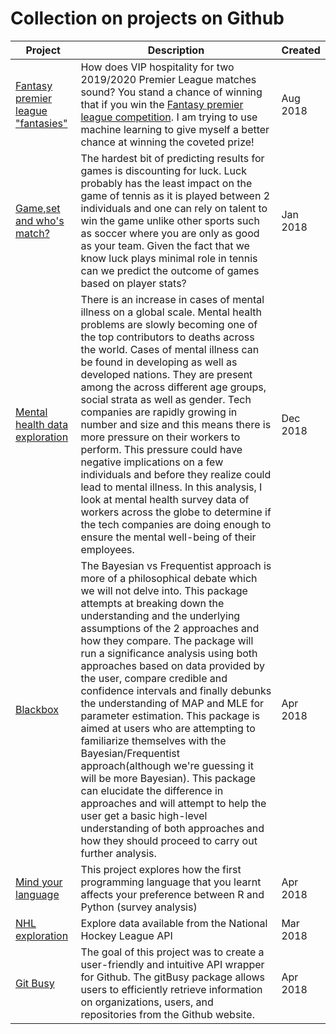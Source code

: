 # Collection on projects on Github

| Project | Description | Created |
|-------------------------------------------------------------------------------------------|-----------------------------------------------------------------------------------------------------------------------------------------------------------------------------------------------------------------------------------------------------------------------------------------------------------------------------------------------------------------------------------------------------------------------------------------------------------------------------------------------------------------------------------------------------------------------------------------------------------------------------------------------------------------------------------------------------------------------------------------------------------------------------------------------------------------------------------------------------------|----------|
| [Fantasy premier league "fantasies"](https://github.com/abimur-123/Fantasy_premierleague) | How does VIP hospitality for two 2019/2020 Premier League matches sound?  You stand a chance of winning that if you win the [Fantasy premier league competition](https://fantasy.premierleague.com/a/prizes). I am trying to use machine learning to give myself a better chance at winning the  coveted prize! | Aug 2018 |
| [Game,set and who's match?](https://github.com/abimur-123/Tennis_prediction) | The hardest bit of predicting results for games is discounting for luck.  Luck probably has the least impact on the game of tennis as it is played between 2 individuals and one  can rely on talent to win the game unlike other sports such as soccer where you are only as good as your team. Given the fact that we know luck plays minimal role in tennis can we predict the outcome of games  based on player stats? | Jan 2018 |
| [Mental health data exploration](https://github.com/abimur-123/Mentalhealth_project) | There is an increase in cases of mental illness on a global scale. Mental health problems are slowly becoming one of the top contributors to deaths across the world.  Cases of mental illness can be found in developing as well as developed nations. They are present among the across different age groups, social strata as well as gender. Tech companies are rapidly growing in number and size and this means there is more pressure on their workers to perform. This pressure could have negative implications on a few individuals and before they realize could lead to mental illness. In this analysis, I look at mental health survey data of workers across the globe to determine if the tech companies are doing enough to ensure the mental well-being of their employees. | Dec 2018 |
| [Blackbox](https://github.com/abimur-123/BlackBox_Python) | The Bayesian vs Frequentist approach is more of a philosophical debate which we will not delve into. This package attempts at breaking down the understanding and the underlying assumptions of the 2 approaches and how they compare. The package will run a significance analysis using both approaches based on data provided by the user, compare credible and confidence intervals and finally debunks the understanding of MAP and MLE for parameter estimation. This package is aimed at users who are attempting to familiarize themselves with the Bayesian/Frequentist approach(although we're guessing it will be more Bayesian). This package can elucidate the difference in approaches and will attempt to help the user get a basic high-level understanding of both approaches and how they should proceed to carry out further analysis. | Apr 2018 |
| [Mind your language](https://github.com/abimur-123//mind-your-language) | This project explores how the first programming language that you learnt affects your preference  between R and Python (survey analysis) | Apr 2018 |
| [NHL exploration](https://github.com/abimur-123/NHL_exploration) | Explore data available from the National Hockey League API  | Mar 2018 |
| [Git Busy](https://github.com/abimur-123/gitBusy) | The goal of this project was to create a user-friendly and intuitive API wrapper for Github. The gitBusy package allows users to efficiently retrieve information on organizations, users, and repositories from the Github website. | Apr 2018 |
